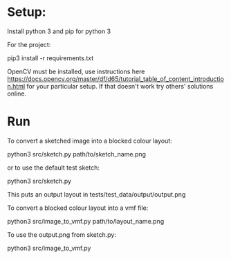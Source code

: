 

# Setup:

Install python 3 and pip for python 3

For the project:

pip3 install -r requirements.txt

OpenCV must be installed, use instructions here https://docs.opencv.org/master/df/d65/tutorial_table_of_content_introduction.html for your particular setup. If that doesn't work try others' solutions online.

# Run

To convert a sketched image into a blocked colour layout:

python3 src/sketch.py path/to/sketch_name.png

or to use the default test sketch:

python3 src/sketch.py 

This puts an output layout in tests/test_data/output/output.png


To convert a blocked colour layout into a vmf file:

python3 src/image_to_vmf.py path/to/layout_name.png

To use the output.png from sketch.py:

python3 src/image_to_vmf.py


